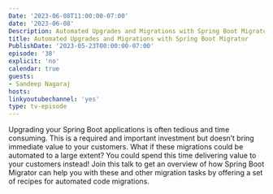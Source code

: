 ```yaml
---
Date: '2023-06-08T11:00:00-07:00'
date: '2023-06-08'
Description: Automated Upgrades and Migrations with Spring Boot Migrator
title: Automated Upgrades and Migrations with Spring Boot Migrator
PublishDate: '2023-05-23T00:00:00-07:00'
episode: '38'
explicit: 'no'
calendar: true
guests:
- Sandeep Nagaraj
hosts:
linkyoutubechannel: 'yes'
type: tv-episode
---
```


Upgrading your Spring Boot applications is often tedious and time consuming. This is a required and important investment but doesn’t bring immediate value to your customers.
What if these migrations could be automated to a large extent?
You could spend this time delivering value to your customers instead!
Join this talk to get an overview of how Spring Boot Migrator can help you with these and other migration tasks by offering a set of recipes for automated code migrations.
